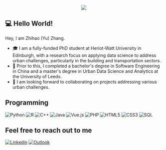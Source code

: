 <p align="center"><img src="https://i.imgur.com/A6bWGFl.gif"/></p>

## 💻 Hello World! 
Hey, I am Zhihao (Yu) Zhang.
* 🎓 I am a fully-funded PhD student at Heriot-Watt University in Edinburgh, with a research focus on applying data science to address urban challenges, particularly in the building and transportation sectors.
* 🏫 Prior to this, I completed a bachelor's degree in Software Engineering in China and a master's degree in Urban Data Science and Analytics at the University of Leeds.
* 🤝 I am looking forward to collaborating on projects addressing various urban challenges.
  
## Programming
![Python](https://img.shields.io/badge/-Python-000000?style=flat&logo=python)
![R](https://img.shields.io/badge/-R-000000?style=flat&logo=R)
![C++](https://img.shields.io/badge/-C++-000000?style=flat&logo=c%2B%2B)
![Java](https://img.shields.io/badge/-Java-000000?style=flat&logo=java)
![Vue.js](https://img.shields.io/badge/-Vue.js-000000?style=flat&logo=vue.js)
![PHP](https://img.shields.io/badge/-PHP-000000?style=flat&logo=php)
![HTML5](https://img.shields.io/badge/-HTML5-000000?style=flat&logo=html5)
![CSS3](https://img.shields.io/badge/-CSS-000000?style=flat&logo=css3)
![SQL](https://img.shields.io/badge/-SQL-000000?style=flat&logo=mysql)

## Feel free to reach out to me

[![Linkedin](https://img.shields.io/badge/-LinkedIn-blue?style=flat&logo=Linkedin&logoColor=white)](https://www.linkedin.com/in/zhihao-yu-zhang-401352311/)
[![Outlook](https://img.shields.io/badge/-Outlook-0078D4?style=flat&logo=Microsoft-Outlook&logoColor=white)](mailto:zz5001@hw.ac.uk)


